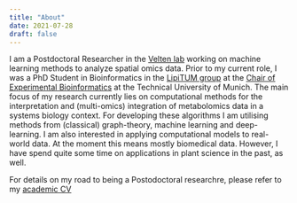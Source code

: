 ```yaml
---
title: "About"
date: 2021-07-28
draft: false
---
```


I am a Postdoctoral Researcher in the [Velten lab](https://velten-group.org) working on machine learning methods to analyze spatial omics data.
Prior to my current role, I was a PhD Student in Bioinformatics in the [LipiTUM group](https://www.lipitum.de) at the [Chair of Experimental Bioinformatics](https://www1.ls.tum.de/en/exbio/home/) at the Technical University of Munich.
The main focus of my research currently lies on computational methods for the interpretation and (multi-omics) integration of metabolomics data in a systems biology context.
For developing these algorithms I am utilising methods from (classical) graph-theory, machine learning and deep-learning.
I am also interested in applying computational models to real-world data. At the moment this means mostly biomedical data. However, I have spend quite some time on applications in plant science in the past, as well.

<!-- TODO: add a note on what I also enjoy (TDA, etc.) -->

For details on my road to being a Postodoctoral researchre, please refer to my [academic CV](/cv/NikolaiKoehler_academicCV2409.pdf)
